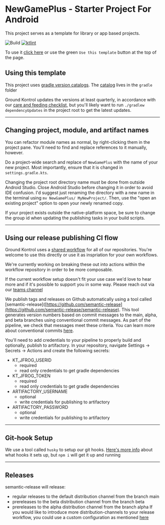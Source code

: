 # NewGamePlus - Starter Project For Android
This project serves as a template for library or app based projects.

![Build](https://github.com/krogertechnology/kap-np-android-newgameplus/actions/workflows/commit.yml/badge.svg) [![ktlint](https://img.shields.io/badge/code%20style-%E2%9D%A4-FF4081.svg)](https://ktlint.github.io/)

To use it [click here](https://github.com/krogertechnology/kap-np-android-newgameplus/generate) or use the green `Use this template` button at the top of the page.

## Using this template

This project uses [gradle version catalogs](https://docs.gradle.org/current/userguide/platforms.html). The [catalog](https://github.com/krogertechnology/kap-np-android-newgameplus/blob/main/gradle/libs.versions.toml) lives in the `gradle` folder

Ground Kontrol updates the versions at least quarterly, in accordance with our [care and feeding checklist](https://github.com/krogertechnology/kap-np-documentation/blob/master/guidelines/android_library_care_and_feeding.md), but you'll likely want to run `./gradlew dependencyUpdates` in the project root to get the latest updates.

---

## Changing project, module, and artifact names

You can refactor module names as normal, by right-clicking them in the project pane. You'll need to
find and replace references to it manually, however.

Do a project-wide search and replace of `NewGamePlus` with the name of your new project. Most importantly,
ensure that it is changed in `settings.gradle.kts`.

Changing the project root directory name must be done from outside Android Studio. Close Android
Studio before changing it in order to avoid IDE confusion.
I'd suggest just renaming the directory with a new name in the terminal using
`mv NewGamePlus/ MyNewProject/`.
Then, use the "open an existing project" option to open your newly renamed copy.

If your project exists outside the native-platform space, be sure to change the group id when
updating the publishing tasks in your build scripts.

---

## Using our release publishing CI flow

Ground Kontrol uses a [shared workflow](https://github.com/krogertechnology/kap-np-android-workflows/) for all of our repositories. You're welcome to use this directly or use it as inspriation for your own workflows.

We're currently working on breaking these out into actions within the workflow repository in order to be more composable.

If the current workflow setup doesn't fit your use case we'd love to hear more and if it's possible to support you in some way. Please reach out via our [teams channel](https://teams.microsoft.com/l/channel/19%3a84c93131b09a414e807260913441f8d6%40thread.skype/Android?groupId=22436d9e-3df2-4bff-be35-074608859941&tenantId=8331e14a-9134-4288-bf5a-5e2c8412f074)

We publish tags and releases on Github automatically using a tool called [semantic-release]([https://github.com/semantic-release](https://github.com/semantic-release/semantic-release).
This tool generates version numbers based on commit messages to the main, alpha, and beta branches using conventional
commit messages. As part of the pipeline, we check that messages meet these criteria. You can learn
more about conventional commits [here](https://www.conventionalcommits.org/en/v1.0.0/).

You'll need to add credentials to your pipeline to properly build and optionally, publish to artifactory. In your repository, navigate
Settings -> Secrets -> Actions and create the following secrets:
- KT_JFROG_USERID
  - required
  - read only credentials to get gradle dependencies
- KT_JFROG_TOKEN
  - required
  - read only credentials to get gradle dependencies
- ARTIFACTORY_USERNAME
  - optional
  - write credentials for publishing to artifactory
- ARTIFACTORY_PASSWORD
  - optional
  - write credentials for publishing to artifactory

---

## Git-hook Setup
We use a tool called `husky` to setup our git hooks. [Here's more info](Githook-Setup.md) about what hooks it sets up, but `npm i` will get it up and running

---

## Releases
semantic-release will release:
* regular releases to the default distribution channel from the branch main
* prereleases to the beta distribution channel from the branch beta
* prereleases to the alpha distribution channel from the branch alpha
If you would like to introduce more distribution-channels to your release workflow, you could use a custom configuration as mentioned [here](https://github.com/semantic-release/semantic-release/blob/master/docs/usage/workflow-configuration.md#workflow-configuration)
